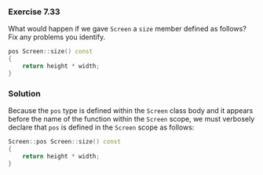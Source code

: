### Exercise 7.33

What would happen if we gave `Screen` a `size` member defined as follows? Fix
any problems you identify.

```cpp
pos Screen::size() const
{
    return height * width;
}
```

### Solution

Because the `pos` type is defined within the `Screen` class body and it appears
before the name of the function within the `Screen` scope, we must verbosely
declare that `pos` is defined in the `Screen` scope as follows:

```cpp
Screen::pos Screen::size() const
{
    return height * width;
}
```
